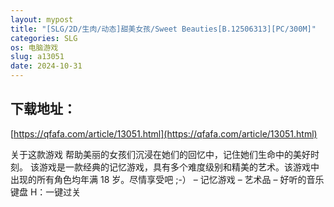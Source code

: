 ```yaml
---
layout: mypost
title: "[SLG/2D/生肉/动态]甜美女孩/Sweet Beauties[B.12506313][PC/300M]"
categories: SLG
os: 电脑游戏
slug: a13051
date: 2024-10-31
---
```


## 下载地址：

[https://qfafa.com/article/13051.html](https://qfafa.com/article/13051.html)

关于这款游戏
帮助美丽的女孩们沉浸在她们的回忆中，记住她们生命中的美好时刻。
该游戏是一款经典的记忆游戏，具有多个难度级别和精美的艺术。该游戏中出现的所有角色均年满 18 岁。尽情享受吧 ;-）
– 记忆游戏
– 艺术品
– 好听的音乐
键盘 H：一键过关